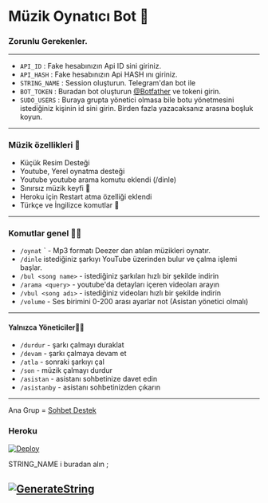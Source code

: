 <h1 align="centre">Müzik Oynatıcı Bot 🎵</h1>

### Zorunlu Gerekenler. 
----------------------------------
   - `API_ID` :  Fake hesabınızın Api ID sini giriniz. 
   - `API_HASH` :  Fake hesabınızın Api HASH ını giriniz.
   - `STRING_NAME` : Session oluşturun. Telegram'dan bot ile
   - `BOT_TOKEN` :  Buradan bot oluşturun [@Botfather](https://t.me/botfather) ve tokeni girin. 
   - `SUDO_USERS` :  Buraya grupta yönetici olmasa bile botu yönetmesini istediğiniz kişinin id sini girin. Birden fazla yazacaksanız arasına boşluk koyun. 
----------------------------------
### Müzik özellikleri 🔮
- Küçük Resim Desteği
- Youtube, Yerel oynatma desteği
- Youtube youtube arama komutu eklendi (/dinle) 
- Sınırsız müzik keyfi 🥳
- Heroku için Restart atma özelliği eklendi
- Türkçe ve İngilizce komutlar 🤫
----------------------------------
### Komutlar genel 👨‍🦱

- `/oynat` <song name>` - Mp3 formatı Deezer dan atılan müzikleri oynatır. 
- `/dinle`  istediğiniz şarkıyı YouTube üzerinden bulur ve çalma işlemi başlar.
- `/bul <song name>` - istediğiniz şarkıları hızlı bir şekilde indirin
- `/arama <query>` - youtube'da detayları içeren videoları arayın
- `/vbul <song adı>` - istediğiniz videoları hızlı bir şekilde indirin
- `/volume` - Ses birimini 0-200 arası ayarlar not (Asistan yönetici olmalı) 
----------------------------------
#### Yalnızca Yöneticiler👷‍♂️
- `/durdur` - şarkı çalmayı duraklat
- `/devam` - şarkı çalmaya devam et
- `/atla` - sonraki şarkıyı çal
- `/son` - müzik çalmayı durdur
- `/asistan` - asistanı sohbetinize davet edin
- `/asistanby` - asistanı sohbetinizden çıkarın
----------------------------------
Ana Grup = [Sohbet Destek](https://t.me/jackmedyaa)


<h3 align="centre"> Heroku </h4>

[![Deploy](https://www.herokucdn.com/deploy/button.svg)](https://heroku.com/deploy?template=https://github.com/Mehmetbaba55/Efsane-Voice2021)

STRING_NAME i buradan alın ;

[![GenerateString](https://img.shields.io/badge/repl.it-generateString-yellowgreen)](https://repl.it/@subinps/getStringName)
----------------------------------
